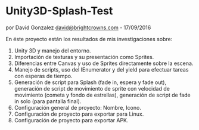 
# Unity3D-Splash-Test
por David Gonzalez <david@brightcrowns.com> - 17/09/2016

En éste proyecto están los resultados de mis investigaciones sobre:

1. Unity 3D y manejo del entorno.
2. Importación de texturas y su presentación como Sprites.
3. Diferencias entre Canvas y uso de Sprites directamente sobre la escena.
4. Manejo de scripts, uso del IEnumerator y del yield para efectuar tareas con esperas de tiempo.
5. Generación de script para Splash (fade in, espera y fade out), generación de script de movimiento de sprite con velocidad de movimiento (cometa y fondo de estrellas), generación de script de fade in solo (para pantalla final).
6. Configuración general de proyecto: Nombre, Icono.
7. Configuración de proyecto para exportar para Linux.
8. Configuración de proyecto para exportar APK. 

